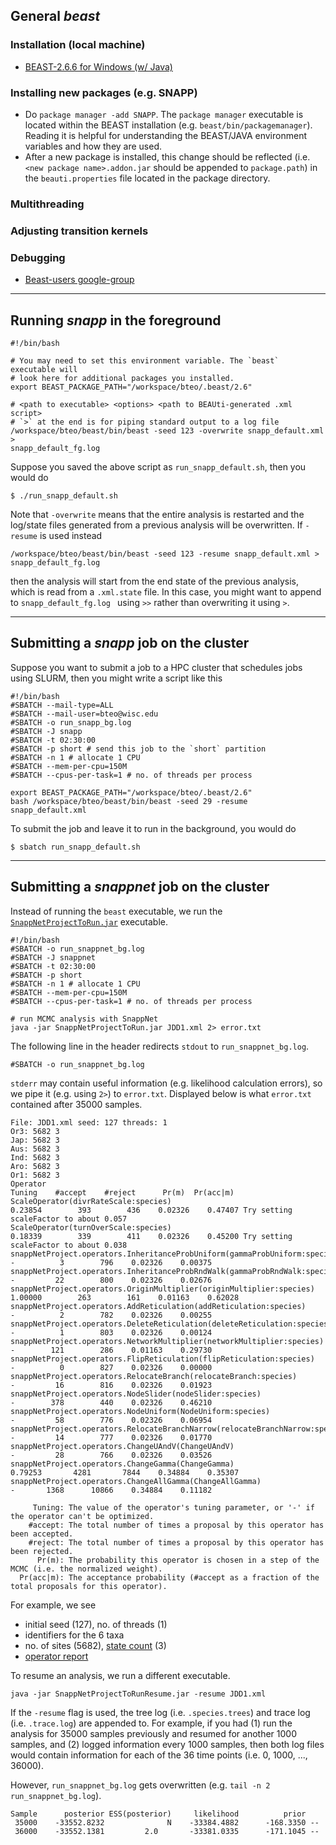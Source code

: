 ## General *beast*

### Installation (local machine)
- [BEAST-2.6.6 for Windows (w/ Java)](http://www.beast2.org/download-windows-with-jre/)


### Installing new packages (e.g. SNAPP)
- Do `package manager -add SNAPP`. The `package manager` executable is located
within the BEAST installation (e.g. `beast/bin/packagemanager`). Reading it is
helpful for understanding the BEAST/JAVA environment variables and how they are
used.
- After a new package is installed, this change should be reflected (i.e.
`<new package name>.addon.jar` should be appended to `package.path`) in the
`beauti.properties` file located in the package directory.

### Multithreading

### Adjusting transition kernels

### Debugging
- [Beast-users google-group](https://groups.google.com/g/beast-users)
---

## Running *snapp* in the foreground
```
#!/bin/bash

# You may need to set this environment variable. The `beast` executable will
# look here for additional packages you installed.
export BEAST_PACKAGE_PATH="/workspace/bteo/.beast/2.6"

# <path to executable> <options> <path to BEAUti-generated .xml script>
# `>` at the end is for piping standard output to a log file
/workspace/bteo/beast/bin/beast -seed 123 -overwrite snapp_default.xml >
snapp_default_fg.log
```

Suppose you saved the above script as `run_snapp_default.sh`, then you would
do
```
$ ./run_snapp_default.sh
```

Note that `-overwrite` means that the entire analysis is restarted and the
log/state files generated from a previous analysis will be overwritten. If
`-resume` is used instead
```
/workspace/bteo/beast/bin/beast -seed 123 -resume snapp_default.xml >
snapp_default_fg.log
```
then the analysis will start from the end state of the previous analysis,
which is read from a `.xml.state` file. In this case, you might want to append
to `snapp_default_fg.log ` using `>>` rather than overwriting it using `>`.

---

## Submitting a *snapp* job on the cluster 
Suppose you want to submit a job to a HPC cluster that schedules jobs using
SLURM, then you might write a script like this
```
#!/bin/bash
#SBATCH --mail-type=ALL
#SBATCH --mail-user=bteo@wisc.edu
#SBATCH -o run_snapp_bg.log
#SBATCH -J snapp
#SBATCH -t 02:30:00
#SBATCH -p short # send this job to the `short` partition
#SBATCH -n 1 # allocate 1 CPU
#SBATCH --mem-per-cpu=150M
#SBATCH --cpus-per-task=1 # no. of threads per process

export BEAST_PACKAGE_PATH="/workspace/bteo/.beast/2.6"
bash /workspace/bteo/beast/bin/beast -seed 29 -resume snapp_default.xml
```
To submit the job and leave it to run in the background, you would do
```
$ sbatch run_snapp_default.sh
```

---

## Submitting a *snappnet* job on the cluster
Instead of running the `beast` executable, we run the
[`SnappNetProjectToRun.jar`](https://github.com/rabier/MySnappNet/tree/master/workspace-Package-Beast/SnappNet/deliverable)
executable.
```
#!/bin/bash
#SBATCH -o run_snappnet_bg.log
#SBATCH -J snappnet
#SBATCH -t 02:30:00
#SBATCH -p short
#SBATCH -n 1 # allocate 1 CPU
#SBATCH --mem-per-cpu=150M
#SBATCH --cpus-per-task=1 # no. of threads per process

# run MCMC analysis with SnappNet
java -jar SnappNetProjectToRun.jar JDD1.xml 2> error.txt
```

The following line in the header redirects `stdout` to `run_snappnet_bg.log`. 
```
#SBATCH -o run_snappnet_bg.log
```

`stderr` may contain useful information (e.g. likelihood calculation errors), so
we pipe it (e.g. using `2>`) to `error.txt`. Displayed below is what `error.txt`
contained after 35000 samples.
```
File: JDD1.xml seed: 127 threads: 1
Or3: 5682 3
Jap: 5682 3
Aus: 5682 3
Ind: 5682 3
Aro: 5682 3
Or1: 5682 3
Operator                                                                         Tuning    #accept    #reject      Pr(m)  Pr(acc|m)
ScaleOperator(divrRateScale:species)                                            0.23854        393        436    0.02326    0.47407 Try setting scaleFactor to about 0.057
ScaleOperator(turnOverScale:species)                                            0.18339        339        411    0.02326    0.45200 Try setting scaleFactor to about 0.038
snappNetProject.operators.InheritanceProbUniform(gammaProbUniform:species)            -          3        796    0.02326    0.00375
snappNetProject.operators.InheritanceProbRndWalk(gammaProbRndWalk:species)            -         22        800    0.02326    0.02676
snappNetProject.operators.OriginMultiplier(originMultiplier:species)            1.00000        263        161    0.01163    0.62028
snappNetProject.operators.AddReticulation(addReticulation:species)                    -          2        782    0.02326    0.00255
snappNetProject.operators.DeleteReticulation(deleteReticulation:species)              -          1        803    0.02326    0.00124
snappNetProject.operators.NetworkMultiplier(networkMultiplier:species)                -        121        286    0.01163    0.29730
snappNetProject.operators.FlipReticulation(flipReticulation:species)                  -          0        827    0.02326    0.00000
snappNetProject.operators.RelocateBranch(relocateBranch:species)                      -         16        816    0.02326    0.01923
snappNetProject.operators.NodeSlider(nodeSlider:species)                              -        378        440    0.02326    0.46210
snappNetProject.operators.NodeUniform(NodeUniform:species)                            -         58        776    0.02326    0.06954
snappNetProject.operators.RelocateBranchNarrow(relocateBranchNarrow:species)          -         14        777    0.02326    0.01770
snappNetProject.operators.ChangeUAndV(ChangeUAndV)                                    -         28        766    0.02326    0.03526
snappNetProject.operators.ChangeGamma(ChangeGamma)                              0.79253       4281       7844    0.34884    0.35307
snappNetProject.operators.ChangeAllGamma(ChangeAllGamma)                              -       1368      10866    0.34884    0.11182

     Tuning: The value of the operator's tuning parameter, or '-' if the operator can't be optimized.
    #accept: The total number of times a proposal by this operator has been accepted.
    #reject: The total number of times a proposal by this operator has been rejected.
      Pr(m): The probability this operator is chosen in a step of the MCMC (i.e. the normalized weight).
  Pr(acc|m): The acceptance probability (#accept as a fraction of the total proposals for this operator).

```

For example, we see
- initial seed (127), no. of threads (1)
- identifiers for the 6 taxa
- no. of sites (5682), [state count](https://www.beast2.org/xml/beast.evolution.alignment.AscertainedAlignment.html) (3)
- [operator report](http://www.beast2.org/2021/07/20/operator-tuning.html)

To resume an analysis, we run a different executable.
```
java -jar SnappNetProjectToRunResume.jar -resume JDD1.xml
```
If the `-resume` flag is used, the tree log (i.e. `.species.trees`) and
trace log (i.e. `.trace.log`) are appended to. For example, if you had (1) run
the analysis for 35000 samples previously and resumed for another 1000 samples,
and (2) logged information every 1000 samples, then both log files would
contain information for each of the 36 time points (i.e. 0, 1000, ..., 36000). 

However, `run_snappnet_bg.log` gets overwritten
(e.g. `tail -n 2 run_snappnet_bg.log`).
```
Sample      posterior ESS(posterior)     likelihood          prior
 35000    -33552.8232              N    -33384.4882      -168.3350 --
 36000    -33552.1381         2.0       -33381.0335      -171.1045 --
```